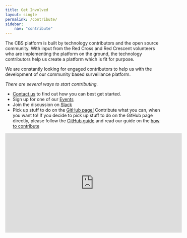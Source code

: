 ```yaml
---
title: Get Involved
layout: single
permalink: /contribute/
sidebar:
    nav: "contribute"
---
```


The CBS platform is built by technology contributors and the open source community. With input from the Red Cross and Red Crescent volunteers who are implementing the platform on the ground, the technology contributors help us create a platform which is fit for purpose.

We are constantly looking for engaged contributors to help us with the development of our community based surveillance platform. 

*There are several ways to start contributing.*  
- [Contact us](https://cbsrc.org/contactus/) to find out how you can best get started.  
- Sign up for one of our [Events](https://cbsrc.org/contribute/events/)  
- Join the discussion on [Slack](https://cbsv2.slack.com)  
- Pick up stuff to do on the [GitHub page!](https://github.com/IFRCGo/cbs) Contribute what you can, when you want to! If you decide to pick up stuff to do on the GitHub page directly, please follow the [GitHub guide](https://cbsrc.org/contribute/githubguide/) and read our guide on the [how to contribute](https://github.com/IFRCGo/cbs/wiki/How-to-contribute)   


<iframe width="560" height="315" src="https://www.youtube.com/embed/FZlYPIQFkaw" frameborder="0" allow="accelerometer; autoplay; encrypted-media; gyroscope; picture-in-picture" allowfullscreen></iframe>
